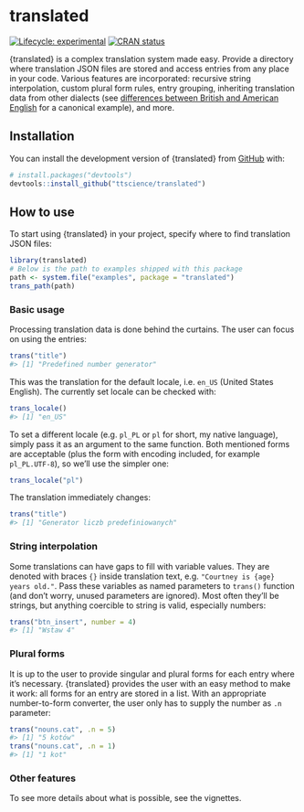 
<!-- README.md is generated from README.Rmd. Please edit that file -->

# translated

<!-- badges: start -->

[![Lifecycle:
experimental](https://img.shields.io/badge/lifecycle-experimental-orange.svg)](https://lifecycle.r-lib.org/articles/stages.html#experimental)
[![CRAN
status](https://www.r-pkg.org/badges/version/translated)](https://CRAN.R-project.org/package=translated)
<!-- badges: end -->

{translated} is a complex translation system made easy. Provide a
directory where translation JSON files are stored and access entries
from any place in your code. Various features are incorporated:
recursive string interpolation, custom plural form rules, entry
grouping, inheriting translation data from other dialects (see
[differences between British and American
English](https://en.wikipedia.org/wiki/Comparison_of_American_and_British_English)
for a canonical example), and more.

## Installation

You can install the development version of {translated} from
[GitHub](https://github.com/) with:

``` r
# install.packages("devtools")
devtools::install_github("ttscience/translated")
```

## How to use

To start using {translated} in your project, specify where to find
translation JSON files:

``` r
library(translated)
# Below is the path to examples shipped with this package
path <- system.file("examples", package = "translated")
trans_path(path)
```

### Basic usage

Processing translation data is done behind the curtains. The user can
focus on using the entries:

``` r
trans("title")
#> [1] "Predefined number generator"
```

This was the translation for the default locale, i.e. `en_US` (United
States English). The currently set locale can be checked with:

``` r
trans_locale()
#> [1] "en_US"
```

To set a different locale (e.g. `pl_PL` or `pl` for short, my native
language), simply pass it as an argument to the same function. Both
mentioned forms are acceptable (plus the form with encoding included,
for example `pl_PL.UTF-8`), so we’ll use the simpler one:

``` r
trans_locale("pl")
```

The translation immediately changes:

``` r
trans("title")
#> [1] "Generator liczb predefiniowanych"
```

### String interpolation

Some translations can have gaps to fill with variable values. They are
denoted with braces `{}` inside translation text,
e.g. `"Courtney is {age} years old."`. Pass these variables as named
parameters to `trans()` function (and don’t worry, unused parameters are
ignored). Most often they’ll be strings, but anything coercible to
string is valid, especially numbers:

``` r
trans("btn_insert", number = 4)
#> [1] "Wstaw 4"
```

### Plural forms

It is up to the user to provide singular and plural forms for each entry
where it’s necessary. {translated} provides the user with an easy method
to make it work: all forms for an entry are stored in a list. With an
appropriate number-to-form converter, the user only has to supply the
number as `.n` parameter:

``` r
trans("nouns.cat", .n = 5)
#> [1] "5 kotów"
trans("nouns.cat", .n = 1)
#> [1] "1 kot"
```

### Other features

To see more details about what is possible, see the vignettes.
